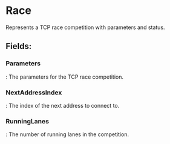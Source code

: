 # Race

Represents a TCP race competition with parameters and status. 

## **Fields**:
### **Parameters**
: The parameters for the TCP race competition. 
### **NextAddressIndex**
: The index of the next address to connect to. 
### **RunningLanes**
: The number of running lanes in the competition. 